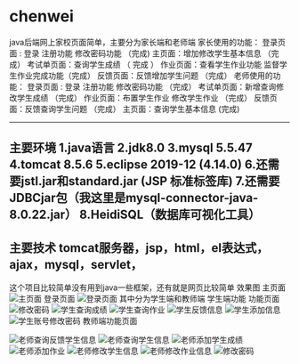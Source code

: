 # chenwei
java后端网上家校页面简单，主要分为家长端和老师端
家长使用的功能：
   登录页面 : 登录 注册功能  修改密码功能 （完成)
   主页面：增加修改学生基本信息 （完成）
   考试单页面：查询学生成绩  （ 完成 ）
   作业页面：查看学生作业功能 监督学生作业完成功能（完成）
   反馈页面：反馈增加学生问题 （完成）
老师使用的功能：
    登录页面 : 登录 注册功能 修改密码功能  （完成）
    考试单页面：新增查询修改学生成绩        （完成）
     作业页面：布置学生作业 修改学生作业   （完成）
     反馈页面：反馈查询学生问题           （完成）
     主页面：查询学生基本信息             (完成)




-------------------------
主要环境
1.java语言
2.jdk8.0
3.mysql  5.5.47
4.tomcat 8.5.6
5.eclipse 2019-12 (4.14.0)
6.还需要jstl.jar和standard.jar (JSP 标准标签库)
7.还需要JDBCjar包（我这里是mysql-connector-java-8.0.22.jar）
8.HeidiSQL（数据库可视化工具）
-----------------------
主要技术
tomcat服务器，jsp，html，el表达式，ajax，mysql，servlet，
------------------------
这个项目比较简单没有用到java一些框架，还有就是网页比较简单
效果图
主页面
![主页面](https://user-images.githubusercontent.com/84490480/119013086-3abd9480-b9c9-11eb-8897-9c5ea7b339f3.PNG)
登录页面
![登录页面](https://user-images.githubusercontent.com/84490480/119013113-4446fc80-b9c9-11eb-9c7a-3b3dfff2f792.PNG)
 其中分为学生端和教师端
 学生端功能
 功能页面
 ![修改密码](https://user-images.githubusercontent.com/84490480/119013392-83754d80-b9c9-11eb-986d-3b73fbf0c218.PNG)
![学生查询成绩](https://user-images.githubusercontent.com/84490480/119013395-84a67a80-b9c9-11eb-8021-4e2befa31dbc.PNG)
![学生查询作业](https://user-images.githubusercontent.com/84490480/119013399-853f1100-b9c9-11eb-8b15-b8020c33b17e.PNG)
![学生反馈信息](https://user-images.githubusercontent.com/84490480/119013401-853f1100-b9c9-11eb-933c-d68277e7c1f0.PNG)
![学生添加信息](https://user-images.githubusercontent.com/84490480/119013403-86703e00-b9c9-11eb-8934-d9bc976cdcab.PNG)
![学生账号修改密码](https://user-images.githubusercontent.com/84490480/119013406-8708d480-b9c9-11eb-8552-5807f89ecbef.PNG)
教师端功能页面

![老师查询反馈学生信息](https://user-images.githubusercontent.com/84490480/119013500-a30c7600-b9c9-11eb-9d8c-d4c3fa873de4.PNG)
![老师查询学生信息](https://user-images.githubusercontent.com/84490480/119013504-a43da300-b9c9-11eb-8be1-e8d280878469.PNG)
![老师添加学生成绩](https://user-images.githubusercontent.com/84490480/119013505-a43da300-b9c9-11eb-8970-b738f291b481.PNG)
![老师添加作业](https://user-images.githubusercontent.com/84490480/119013506-a4d63980-b9c9-11eb-998e-a97142176c6c.PNG)
![老师修改学生信息](https://user-images.githubusercontent.com/84490480/119013508-a56ed000-b9c9-11eb-81d1-e0d7c8a2c462.PNG)
![老师修改作业信息](https://user-images.githubusercontent.com/84490480/119013512-a6076680-b9c9-11eb-8823-065cf6251612.PNG)
![修改密码](https://user-images.githubusercontent.com/84490480/119013516-a69ffd00-b9c9-11eb-8c7b-4c505bf7821f.PNG)







